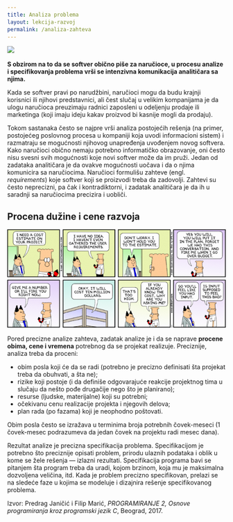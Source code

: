 ```yaml
---
title: Analiza problema
layout: lekcija-razvoj
permalink: /analiza-zahteva
---
```


![](https://www.qtsin.com/img/Analysis.jpg)

**S obzirom na to da se softver obično piše za naručioce, u procesu analize i specifikovanja problema vrši se intenzivna komunikacija analitičara sa njima.**

Kada se softver pravi po narudžbini, naručioci mogu da budu krajnji korisnici ili njihovi predstavnici, ali čest slučaj u velikim kompanijama je da ulogu naručioca preuzimaju radnici zaposleni u odeljenju prodaje ili marketinga (koji imaju ideju kakav proizvod bi kasnije mogli da prodaju).

Tokom sastanaka često se najpre vrši analiza postojećih rešenja (na primer, postojećeg poslovnog procesa u kompaniji koja uvodi informacioni sistem) i razmatraju se mogućnosti njihovog unapređenja uvođenjem novog softvera. Kako naručioci obično nemaju potrebno informatičko obrazovanje, oni često nisu svesni svih mogućnosti koje novi softver može da im pruži. Jedan od zadataka analitičara je da ovakve mogućnosti uočava i da o njima komunicira sa naručiocima. Naručioci formulišu zahteve (engl. *requirements*) koje softver koji se proizvodi treba da zadovolji. Zahtevi su često neprecizni, pa čak i kontradiktorni, i zadatak analitičara je da ih u saradnji sa naručiocima precizira i uobliči.

## Procena dužine i cene razvoja

![](/images/fore/procena.gif)

Pored precizne analize zahteva, zadatak analize je i da se naprave **procene obima, cene i vremena** potrebnog da se projekat realizuje. Preciznije, analiza treba da proceni:

- obim posla koji će da se radi (potrebno je precizno definisati šta projekat treba da obuhvati, a šta ne);
- rizike koji postoje (i da definiše odgovarajuće reakcije projektnog tima u slučaju da nešto pođe drugačije nego što je planirano);
- resurse (ljudske, materijalne) koji su potrebni;
- očekivanu cenu realizacije projekta i njegovih delova;
- plan rada (po fazama) koji je neophodno poštovati.

Obim posla često se izražava u terminima broja potrebnih čovek-meseci (1 čovek-mesec podrazumeva da jedan čovek na projektu radi mesec dana).

Rezultat analize je precizna specifikacija problema. Specifikacijom je potrebno što preciznije opisati problem, prirodu ulaznih podataka i oblik u kome se žele rešenja — izlazni rezultati. Specifikacija programa bavi se pitanjem šta program treba da uradi, kojom brzinom, koja mu je maksimalna dozvoljena veličina, itd. Kada je problem precizno specifikovan, prelazi se na sledeće faze u kojima se modeluje i dizajnira rešenje specifikovanog problema.


Izvor: Predrag Janičić i Filip Marić, *PROGRAMIRANJE 2, Osnove programiranja kroz programski jezik C*, Beograd, 2017.
